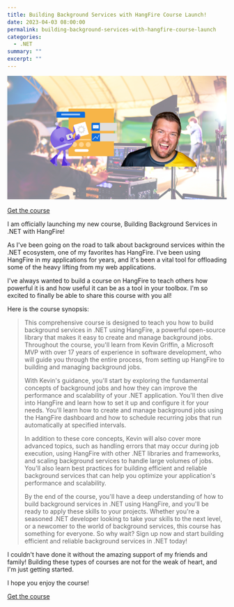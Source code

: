 ```yaml
---
title: Building Background Services with HangFire Course Launch!
date: 2023-04-03 08:00:00
permalink: building-background-services-with-hangfire-course-launch
categories:
  - .NET
summary: ""
excerpt: ""
---
```


[![Building Background Services in .NET with HangFire](./images/hangfire-thumbnail.png)](https://www.udemy.com/course/building-background-services-in-net-with-hangfire/?referralCode=ADE705B8BB4A44749A7D)

[Get the course](https://www.udemy.com/course/building-background-services-in-net-with-hangfire/?referralCode=ADE705B8BB4A44749A7D)

I am officially launching my new course, Building Background Services in .NET with HangFire!  

As I've been going on the road to talk about background services within the .NET ecosystem, one of my favorites has HangFire. I've been using HangFire in my applications for years, and it's been a vital tool for offloading some of the heavy lifting from my web applications.  

I've always wanted to build a course on HangFire to teach others how powerful it is and how useful it can be as a tool in your toolbox. I'm so excited to finally be able to share this course with you all!

Here is the course synopsis:

> This comprehensive course is designed to teach you how to build background services in .NET using HangFire, a powerful open-source library that makes it easy to create and manage background jobs. Throughout the course, you'll learn from Kevin Griffin, a Microsoft MVP with over 17 years of experience in software development, who will guide you through the entire process, from setting up HangFire to building and managing background jobs.
>
> With Kevin's guidance, you'll start by exploring the fundamental concepts of background jobs and how they can improve the performance and scalability of your .NET application. You'll then dive into HangFire and learn how to set it up and configure it for your needs. You'll learn how to create and manage background jobs using the HangFire dashboard and how to schedule recurring jobs that run automatically at specified intervals.
>
>In addition to these core concepts, Kevin will also cover more advanced topics, such as handling errors that may occur during job execution, using HangFire with other .NET libraries and frameworks, and scaling background services to handle large volumes of jobs. You'll also learn best practices for building efficient and reliable background services that can help you optimize your application's performance and scalability.
>
>By the end of the course, you'll have a deep understanding of how to build background services in .NET using HangFire, and you'll be ready to apply these skills to your projects. Whether you're a seasoned .NET developer looking to take your skills to the next level, or a newcomer to the world of background services, this course has something for everyone. So why wait? Sign up now and start building efficient and reliable background services in .NET today!

I couldn't have done it without the amazing support of my friends and family!  Building these types of courses are not for the weak of heart, and I'm just getting started.

I hope you enjoy the course!  

[Get the course](https://www.udemy.com/course/signalr-mastery/learn/?referralCode=5F129296A976F8353B79)
